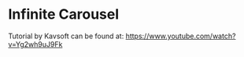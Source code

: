 # Infinite Carousel

Tutorial by Kavsoft can be found at: https://www.youtube.com/watch?v=Yg2wh9uJ9Fk

